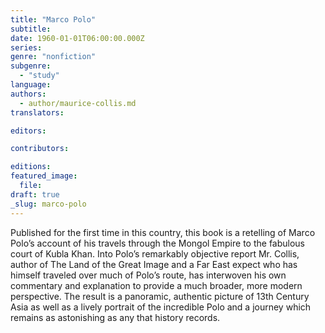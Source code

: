 ```yaml
---
title: "Marco Polo"
subtitle:
date: 1960-01-01T06:00:00.000Z
series:
genre: "nonfiction"
subgenre:
  - "study"
language:
authors:
  - author/maurice-collis.md
translators:

editors:

contributors:

editions:
featured_image:
  file:
draft: true
_slug: marco-polo
---
```


Published for the first time in this country, this book is a retelling of Marco Polo’s account of his travels through the Mongol Empire to the fabulous court of Kubla Khan. Into Polo’s remarkably objective report Mr. Collis, author of The Land of the Great Image and a Far East expect who has himself traveled over much of Polo’s route, has interwoven his own commentary and explanation to provide a much broader, more modern perspective. The result is a panoramic, authentic picture of 13th Century Asia as well as a lively portrait of the incredible Polo and a journey which remains as astonishing as any that history records.
